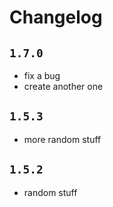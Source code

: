 # Changelog

## `1.7.0`

- fix a bug
- create another one

## `1.5.3`

- more random stuff

## `1.5.2`

- random stuff

